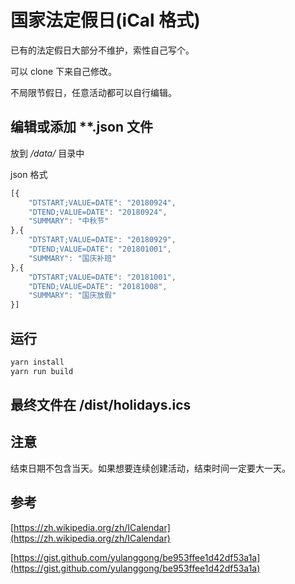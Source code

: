 # 国家法定假日(iCal 格式)

已有的法定假日大部分不维护，索性自己写个。

可以 clone 下来自己修改。

不局限节假日，任意活动都可以自行编辑。

## 编辑或添加 **.json 文件

放到 */data/* 目录中

json 格式

```js
[{
    "DTSTART;VALUE=DATE": "20180924",
    "DTEND;VALUE=DATE": "20180924",
    "SUMMARY": "中秋节"
},{
    "DTSTART;VALUE=DATE": "20180929",
    "DTEND;VALUE=DATE": "201801001",
    "SUMMARY": "国庆补班"
},{
    "DTSTART;VALUE=DATE": "20181001",
    "DTEND;VALUE=DATE": "20181008",
    "SUMMARY": "国庆放假"
}]
```

## 运行

```js
yarn install
yarn run build
```

## 最终文件在 /dist/holidays.ics

## 注意

结束日期不包含当天。如果想要连续创建活动，结束时间一定要大一天。

## 参考

[https://zh.wikipedia.org/zh/ICalendar](https://zh.wikipedia.org/zh/ICalendar)

[https://gist.github.com/yulanggong/be953ffee1d42df53a1a](https://gist.github.com/yulanggong/be953ffee1d42df53a1a)